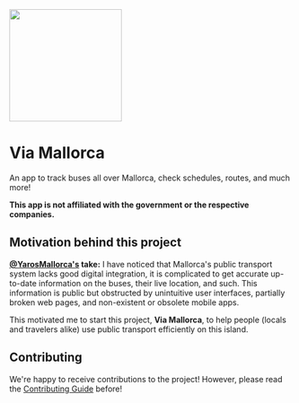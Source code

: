 <img src="https://github.com/user-attachments/assets/c9956250-1e95-4c23-aae9-312d02cbbac1" height="200px" />

# Via Mallorca

An app to track buses all over Mallorca, check schedules, routes, and much more!

**This app is not affiliated with the government or the respective companies.**

## Motivation behind this project

**[@YarosMallorca's](https://github.com/YarosMallorca) take:**
I have noticed that Mallorca's public transport system lacks good digital integration, it is complicated to get accurate up-to-date information on the buses, their live location, and such. This information is public but obstructed by unintuitive user interfaces, partially broken web pages, and non-existent or obsolete mobile apps.

This motivated me to start this project, **Via Mallorca**, to help people (locals and travelers alike) use public transport efficiently on this island.

## Contributing

We're happy to receive contributions to the project! However, please read the [Contributing Guide](CONTRIBUTING.md) before!
